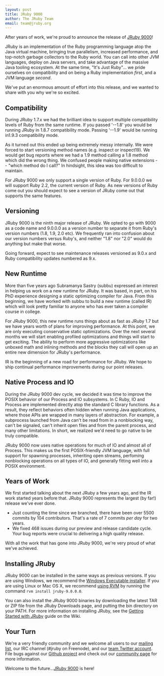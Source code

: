 ```yaml
---
layout: post
title: JRuby 9000
author: The JRuby Team
email: team@jruby.org
---
```


After years of work, we're proud to announce the release of [JRuby 9000](http://jruby.org/2015/07/22/jruby-9-0-0-0.html)!

JRuby is an implementation of the Ruby programming language atop the Java virtual machine, bringing true parallelism, increased performance, and top-notch garbage collectors to the Ruby world. You can call into other JVM languages, deploy on Java servers, and take advantage of the massive Java tooling ecosystem. At the same time, "It's Just Ruby"... we pride ourselves on compatibility and on being a Ruby implementation *first*, and a JVM language *second*.

We've put an enormous amount of effort into this release, and we wanted to share with you why we're so excited.

Compatibility
-------------

During JRuby 1.7.x we had the brilliant idea to support multiple compatibility
levels of Ruby from the same runtime.  If you passed '--1.8' you would be
running JRuby in 1.8.7 compatibility mode. Passing '--1.9' would be running
in1.9.3 compatibility mode.

As it turned out this ended up being extremely messy internally.  We were forced
to start versioning method names (e.g. inspect or
inspect19).  We would get bug reports where we had a 1.9 method
calling a 1.8 method which did the wrong thing.  We confused people making
native extensions -- "which method do I call?"  In hindsight, this idea was
too difficult to maintain.

For JRuby 9000 we only support a single version of Ruby.  For 9.0.0.0 we will
support Ruby 2.2, the current version of Ruby.  As new versions of Ruby come out you should expect to see
a version of JRuby come out that supports the same features.

Versioning
----------

JRuby 9000 is the ninth major release of JRuby. We opted to go with 9000 as a code name and 9.0.0.0 as a version number to separate it from Ruby's version numbers (1.8, 1.9, 2.0 etc). We frequently ran into confusion about our version numbers versus Ruby's, and neither "1.8" nor "2.0" would do anything but make that worse.

Going forward, expect to see maintenance releases versioned as 9.0.x and Ruby compatibility updates numbered as 9.x.

New Runtime
-----------

More than five years ago Subramanya Sastry (subbu) expressed an interest in
helping us work on a new runtime for JRuby.  It was based, in part, on his
PhD experience designing a static optimizing compiler for Java.  From this
beginning, we have worked with subbu to build a new runtime (called IR) which
will look pretty familiar to anyone who has ever taken a compiler course in
college.

For JRuby 9000, this new runtime runs things about as fast as JRuby 1.7 but we
have years worth of plans for improving performance.  At this point, we are
only executing conservative static optimizations. Over the next several months
we will start enabling profiled optimizations and things will start to get
exciting.  The ability to perform more aggressive optimizations like unboxed
math and inlining methods and the blocks they call will open up
an entire new dimension for JRuby's performance.

IR is the beginning of a new road for performance for JRuby.  We hope to
ship continual performance improvements during our point releases.

Native Process and IO
---------------------

During the JRuby 9000 dev cycle, we decided it was time to improve the POSIX behavior of our Process and IO subsystems.
In C Ruby, IO and Process are implemented directly atop the standard C library functions. As a result, they reflect behaviors
often hidden when running Java applications, where those APIs are wrapped in many layers of abstraction. For example, a
subprocess launched from Java can't be read from in a nonblocking way, can't be signaled, can't inherit open files and
from the parent process, and many other limitations. In short, we realized we'd need to go native to be truly compatible.

JRuby 9000 now uses native operations for much of IO and almost all of Process. This makes us the first
POSIX-friendly JVM language, with full support for spawning processes, inheriting open streams, perfoming nonblocking
operations on all types of IO, and generally fitting well into a POSIX environment.

Years of Work
-------------

We first started talking about the next JRuby a few years ago, and the IR work started years before that. JRuby 9000 represents
the largest (by far!) release we've ever done.

* Just counting the time since we branched, there have been over 5500 commits by 104 contributors. That's a rate of 7 commits
  *per day* for two years.
* We fixed 468 issues during our preview and release candidate cycle. Your bug reports were crucial to delivering a high quality release.

With all the work that has gone into JRuby 9000, we're very proud of what we've achieved.

Installing JRuby
----------------

JRuby 9000 can be installed in the same ways as previous versions. If you are using Windows, we recommend the [Windows Executable installer](https://github.com/jruby/jruby/wiki/GettingStarted#microsoft-windows). If you are using Linux or Mac OS X, we recommend [using RVM](https://github.com/jruby/jruby/wiki/GettingStarted#using-rvm) by running the command `rvm install jruby-9.0.0.0`.

You can also install the JRuby 9000 binaries by downloading the latest TAR or ZIP file from the JRuby Downloads page, and putting the bin directory on your PATH. For more information on installing JRuby, see the [Getting Started with JRuby](https://github.com/jruby/jruby/wiki/GettingStarted) guide on the Wiki.

Your Turn
---------

We're a very friendly community and we welcome all users to our [mailing list](http://lists.ruby-lang.org/cgi-bin/mailman/listinfo/jruby), our IRC channel (#jruby on Freenode), and our [team Twitter account](https://twitter.com/jruby). File bugs against our [Github project](https://github.com/jruby/jruby) and check out our [community page](http://jruby.org/community) for more information.

Welcome to the future...[JRuby 9000](http://jruby.org/2015/07/22/jruby-9-0-0-0.html) is here!
